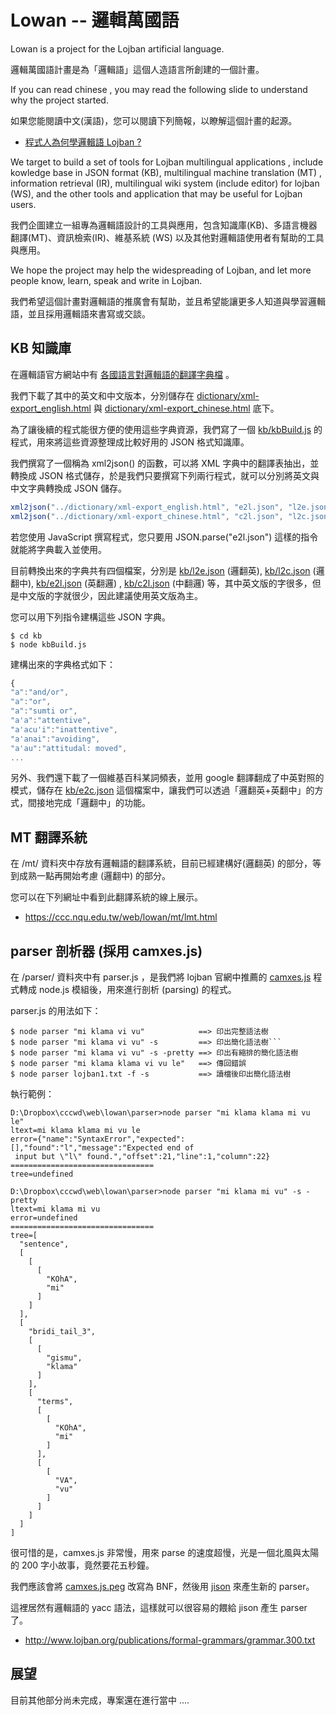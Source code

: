 # Lowan -- 邏輯萬國語

Lowan is a project for the Lojban artificial language.

邏輯萬國語計畫是為「邏輯語」這個人造語言所創建的一個計畫。

If you can read chinese , you may read the following slide to understand why the project started.

如果您能閱讀中文(漢語)，您可以閱讀下列簡報，以瞭解這個計畫的起源。

* [程式人為何學邏輯語 Lojban ?](http://www.slideshare.net/ccckmit/lojban)

We target to build a set of tools for Lojban multilingual applications , include kowledge base in JSON format (KB), multilingual machine translation (MT) , information retrieval (IR), multilingual wiki system (include editor) for lojban (WS), and the other tools and application that may be useful for Lojban users.

我們企圖建立一組專為邏輯語設計的工具與應用，包含知識庫(KB)、多語言機器翻譯(MT)、資訊檢索(IR)、維基系統 (WS) 以及其他對邏輯語使用者有幫助的工具與應用。


We hope the project may help the widespreading of Lojban, and let more people know, learn, speak and write in Lojban.

我們希望這個計畫對邏輯語的推廣會有幫助，並且希望能讓更多人知道與學習邏輯語，並且採用邏輯語來書寫或交談。

## KB 知識庫

在邏輯語官方網站中有 [各國語言對邏輯語的翻譯字典檔](http://jbovlaste.lojban.org/export/xml.html) 。

我們下載了其中的英文和中文版本，分別儲存在 [dictionary/xml-export_english.html](dictionary/xml-export_english.html) 與 [dictionary/xml-export_chinese.html](dictionary/xml-export_chinese.html) 底下。

為了讓後續的程式能很方便的使用這些字典資源，我們寫了一個 [kb/kbBuild.js](kb/kbBuild.js) 的程式，用來將這些資源整理成比較好用的 JSON 格式知識庫。

我們撰寫了一個稱為 xml2json() 的函數，可以將 XML 字典中的翻譯表抽出，並轉換成 JSON 格式儲存，於是我們只要撰寫下列兩行程式，就可以分別將英文與中文字典轉換成 JSON 儲存。

```javascript
xml2json("../dictionary/xml-export_english.html", "e2l.json", "l2e.json");
xml2json("../dictionary/xml-export_chinese.html", "c2l.json", "l2c.json");
```

若您使用 JavaScript 撰寫程式，您只要用 JSON.parse("e2l.json") 這樣的指令就能將字典載入並使用。

目前轉換出來的字典共有四個檔案，分別是 [kb/l2e.json](kb/l2e.json) (邏翻英), [kb/l2c.json](kb/l2c.json) (邏翻中), [kb/e2l.json](kb/e2l.json) (英翻邏) , [kb/c2l.json](kb/c2l.json) (中翻邏) 等，其中英文版的字很多，但是中文版的字就很少，因此建議使用英文版為主。

您可以用下列指令建構這些 JSON 字典。

```
$ cd kb
$ node kbBuild.js
```

建構出來的字典格式如下：

```javascript
{
"a":"and/or",
"a":"or",
"a":"sumti or",
"a'a":"attentive",
"a'acu'i":"inattentive",
"a'anai":"avoiding",
"a'au":"attitudal: moved",
...
```

另外、我們還下載了一個維基百科某詞頻表，並用 google 翻譯翻成了中英對照的模式，儲存在 [kb/e2c.json](kb/e2c.json) 這個檔案中，讓我們可以透過「邏翻英+英翻中」的方式，間接地完成「邏翻中」的功能。

## MT 翻譯系統

在 /mt/ 資料夾中存放有邏輯語的翻譯系統，目前已經建構好(邏翻英) 的部分，等到成熟一點再開始考慮 (邏翻中) 的部分。

您可以在下列網址中看到此翻譯系統的線上展示。

* <https://ccc.nqu.edu.tw/web/lowan/mt/lmt.html>

## parser 剖析器 (採用 camxes.js)

在 /parser/ 資料夾中有 parser.js ，是我們將 lojban 官網中推薦的 [camxes.js](http://masatohagiwara.net/camxes.js/) 程式轉成 node.js 模組後，用來進行剖析 (parsing) 的程式。

parser.js 的用法如下：

```
$ node parser "mi klama vi vu"            ==> 印出完整語法樹
$ node parser "mi klama vi vu" -s         ==> 印出簡化語法樹```
$ node parser "mi klama vi vu" -s -pretty ==> 印出有縮排的簡化語法樹
$ node parser "mi klama klama vi vu le"   ==> 傳回錯誤
$ node parser lojban1.txt -f -s           ==> 讀檔後印出簡化語法樹
```

執行範例：

```
D:\Dropbox\cccwd\web\lowan\parser>node parser "mi klama klama mi vu le"
ltext=mi klama klama mi vu le
error={"name":"SyntaxError","expected":[],"found":"l","message":"Expected end of
 input but \"l\" found.","offset":21,"line":1,"column":22}
================================
tree=undefined

D:\Dropbox\cccwd\web\lowan\parser>node parser "mi klama mi vu" -s -pretty
ltext=mi klama mi vu
error=undefined
================================
tree=[
  "sentence",
  [
    [
      [
        "KOhA",
        "mi"
      ]
    ]
  ],
  [
    "bridi_tail_3",
    [
      [
        "gismu",
        "klama"
      ]
    ],
    [
      "terms",
      [
        [
          "KOhA",
          "mi"
        ]
      ],
      [
        [
          "VA",
          "vu"
        ]
      ]
    ]
  ]
]
```

很可惜的是，camxes.js 非常慢，用來 parse 的速度超慢，光是一個北風與太陽的 200 字小故事，竟然要花五秒鐘。

我們應該會將 [camxes.js.peg](https://github.com/mhagiwara/camxes.js/blob/master/camxes.js.peg) 改寫為 BNF，然後用 [jison](https://zaach.github.io/jison/docs/) 來產生新的 parser。

這裡居然有邏輯語的 yacc 語法，這樣就可以很容易的餵給 jison 產生 parser 了。

* <http://www.lojban.org/publications/formal-grammars/grammar.300.txt>

## 展望

目前其他部分尚未完成，專案還在進行當中 ....
